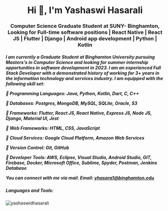 <h1 align="center">Hi 👋, I'm Yashaswi Hasarali</h1>
<h3 align="center">Computer Science Graduate Student at SUNY- Binghamton, Looking for Full-time software positions | React Native | React JS | Flutter | Django | Android app development | Python | Kotlin</h3>

<h5 align="left">

I am currently a Graduate Student at Binghamton University pursuing Masters's in Computer Science and looking for summer internship opportunities in software development in 2023. I am an experienced Full Stack Developer with a demonstrated history of working for 3+ years in the information technology and services industry. I am equipped with the following skill set:

📌 Programming Languages: Java, Python, Kotlin, Dart, C, C++

📌 Databases: Postgres, MongoDB, MySQL, SQLite, Oracle, S3

📌 Frameworks: Flutter, React JS, React Native, Express JS, Node JS, Django, Material UI, Jest

📌 Web Frameworks: HTML, CSS, JavaScript

📌 Cloud Services: Google Cloud Platform, Amazon Web Services

📌 Version Control: Git, GitHub

📌 Developer Tools: AWS, Eclipse, Visual Studio, Android Studio, GIT, Firebase, Docker, Microsoft Office, 
 Sublime, Spyder, Postman, Jenkins Database

You can connect with me via mail.
Email: yhasara1@binghamton.edu
</h5>
<h5 align="left">Languages and Tools:</h5>

<p><img align="center" src="http://github-readme-streak-stats.herokuapp.com?user=yashaswidhasarali&theme=dracula&date_format=M%20j%5B%2C%20Y%5D" alt="yashaswidhasarali" /></p>




